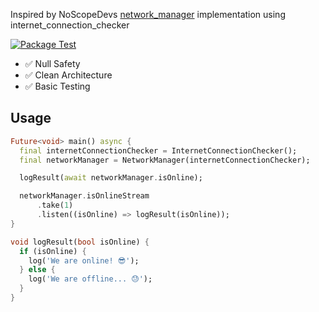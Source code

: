 Inspired by NoScopeDevs [network_manager](https://github.com/NoScopeDevs/network_manager) implementation using internet_connection_checker

[![Package Test](https://github.com/JuanCarlosRC/network_manager/actions/workflows/package_test.yml/badge.svg?branch=master&event=label)](https://github.com/JuanCarlosRC/network_manager/actions/workflows/package_test.yml)

- ✅  Null Safety
- ✅  Clean Architecture 
- ✅  Basic Testing

## Usage

```dart
Future<void> main() async {
  final internetConnectionChecker = InternetConnectionChecker();
  final networkManager = NetworkManager(internetConnectionChecker);

  logResult(await networkManager.isOnline);

  networkManager.isOnlineStream
      .take(1)
      .listen((isOnline) => logResult(isOnline));
}

void logResult(bool isOnline) {
  if (isOnline) {
    log('We are online! 😎');
  } else {
    log('We are offline... 😓');
  }
}
```


